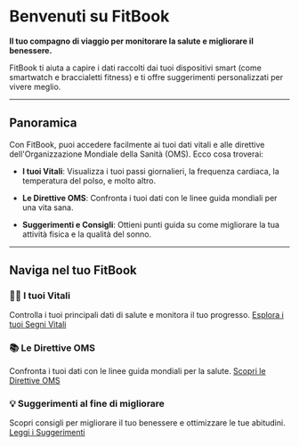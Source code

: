 # Benvenuti su **FitBook**

**Il tuo compagno di viaggio per monitorare la salute e migliorare il benessere.**

FitBook ti aiuta a capire i dati raccolti dai tuoi dispositivi smart (come smartwatch e braccialetti fitness) e ti offre suggerimenti personalizzati per vivere meglio.

---

## Panoramica

Con FitBook, puoi accedere facilmente ai tuoi dati vitali e alle direttive dell'Organizzazione Mondiale della Sanità (OMS). Ecco cosa troverai:

- **I tuoi Vitali**: Visualizza i tuoi passi giornalieri, la frequenza cardiaca, la temperatura del polso, e molto altro.

- **Le Direttive OMS**: Confronta i tuoi dati con le linee guida mondiali per una vita sana.

- **Suggerimenti e Consigli**: Ottieni punti guida su come migliorare la tua attività fisica e la qualità del sonno.

---

## Naviga nel tuo FitBook

### 🧑‍⚕️ **I tuoi Vitali**

Controlla i tuoi principali dati di salute e monitora il tuo progresso. [Esplora i tuoi Segni Vitali](vitali.md)

### 📚 **Le Direttive OMS**

Confronta i tuoi dati con le linee guida mondiali per la salute. [Scopri le Direttive OMS](OMS.md)

### 💡 **Suggerimenti al fine di migliorare**

Scopri consigli per migliorare il tuo benessere e ottimizzare le tue abitudini. [Leggi i Suggerimenti](suggerimenti.md)